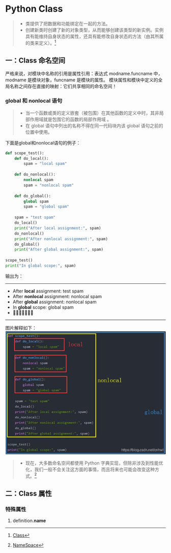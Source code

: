 # Python Class

> - 类提供了把数据和功能绑定在一起的方法。</br>
> - 创建新类时创建了新的对象类型，从而能够创建该类型的新实例。实例具有能维持自身状态的属性，还具有能修改自身状态的方法（由其所属的类来定义）。[^1]

## 一：Class 命名空间

严格来说，对模块中名称的引用是属性引用：表达式 modname.funcname 中，modname 是模块对象，funcname 是模块的属性。
模块属性和模块中定义的全局名称之间存在直接的映射：它们共享相同的命名空间！

### global 和 nonlocal 语句

> - 当一个函数或类的定义嵌套（被包围）在其他函数的定义中时，其非局部作用域就是包围它的函数的局部作用域 。
> - 在 global 语句中列出的名称不得在同一代码块内该 global 语句之前的位置中使用。

下面是global和nonlocal语句的例子：

```python
def scope_test():
    def do_local():
        spam = "local spam"

    def do_nonlocal():
        nonlocal spam
        spam = "nonlocal spam"

    def do_global():
        global spam
        spam = "global spam"

    spam = "test spam"
    do_local()
    print("After local assignment:", spam)
    do_nonlocal()
    print("After nonlocal assignment:", spam)
    do_global()
    print("After global assignment:", spam)

scope_test()
print("In global scope:", spam)
```

输出为：

---

- After **local** assignment: test spam
- After **nonlocal** assignment: nonlocal spam
- After **global** assignment: nonlocal spam
- In **global** scope: global spam
- 🤗🤗🤗🤗🤗🤗🤗

---

图片解释如下：
![114514](Img/作用域示例图.png "官方代码示例")

> - 现在，大多数命名空间都使用 Python 字典实现，但除非涉及到性能优化，我们一般不会关注这方面的事情，而且将来也可能会改变这种方式。[^2]

## 二：Class 属性

### 特殊属性

1. definition.__name__

[^1]: [Class](https://docs.python.org/3/tutorial/classes.html#class-objects)
[^2]: [NameSpace](https://docs.python.org/zh-cn/3/tutorial/classes.html#python-scopes-and-namespaces)
